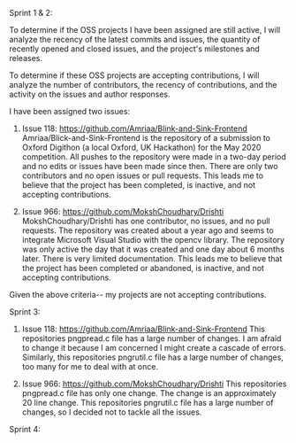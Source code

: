 Sprint 1 & 2: 

To determine if the OSS projects I have been assigned are still active, I will analyze the recency of the latest commits and issues, the quantity of recently opened and closed issues, and the project's milestones and releases.

To determine if these OSS projects are accepting contributions, I will analyze the number of contributors, the recency of contributions, and the activity on the issues and author responses.

I have been assigned two issues:

1. Issue 118: https://github.com/Amriaa/Blink-and-Sink-Frontend
Amriaa/Blick-and-Sink-Frontend is the repository of a submission to Oxford Digithon (a local Oxford, UK Hackathon) for the May 2020 competition.  All pushes to the repository were made in a two-day period and no edits or issues have been made since then.  There are only two contributors and no open issues or pull requests.  This leads me to believe that the project has been completed, is inactive, and not accepting contributions.

2. Issue 966: https://github.com/MokshChoudhary/Drishti
MokshChoudhary/Drishti has one contributor, no issues, and no pull requests.  The repository was created about a year ago and seems to integrate Microsoft Visual Studio with the opencv library.  The repository was only active the day that it was created and one day about 6 months later. There is very limited documentation. This leads me to believe that the project has been completed or abandoned, is inactive, and not accepting contributions. 

Given the above criteria-- my projects are not accepting contributions.

Sprint 3: 

1. Issue 118: https://github.com/Amriaa/Blink-and-Sink-Frontend
This repositories pngpread.c file has a large number of changes.  I am afraid to change it because I am concerned I might create a cascade of errors.  Similarly, this repositories pngrutil.c file has a large number of changes, too many for me to deal with at once.

2. Issue 966: https://github.com/MokshChoudhary/Drishti
This repositories pngpread.c file has only one change.  The change is an approximately 20 line change.  This repositories pngrutil.c file has a large number of changes, so I decided not to tackle all the issues.

Sprint 4:


                                           
